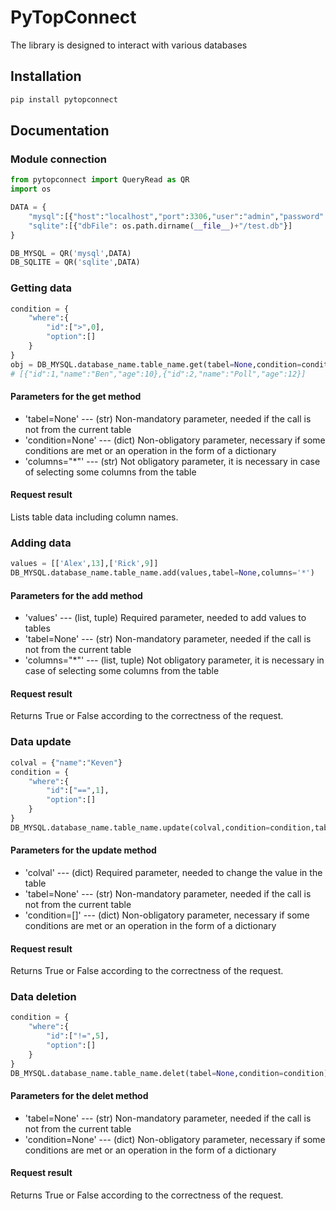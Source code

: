 # PyTopConnect
The library is designed to interact with various databases
## Installation
```bash
pip install pytopconnect
```

## Documentation
### Module connection
```py
from pytopconnect import QueryRead as QR
import os

DATA = {
    "mysql":[{"host":"localhost","port":3306,"user":"admin","password":"root","database":""}],
    "sqlite":[{"dbFile": os.path.dirname(__file__)+"/test.db"}]
}

DB_MYSQL = QR('mysql',DATA)
DB_SQLITE = QR('sqlite',DATA)
```
### Getting data
```py
condition = {
    "where":{
        "id":[">",0],
        "option":[]
    }
}
obj = DB_MYSQL.database_name.table_name.get(tabel=None,condition=condition,columns="*")
# [{"id":1,"name":"Ben","age":10},{"id":2,"name":"Poll","age":12}]
```
#### Parameters for the get method
- 'tabel=None' --- (str) Non-mandatory parameter, needed if the call is not from the current table
- 'condition=None' --- (dict) Non-obligatory parameter, necessary if some conditions are met or an operation in the form of a dictionary
- 'columns="*"' --- (str) Not obligatory parameter, it is necessary in case of selecting some columns from the table
#### Request result
Lists table data including column names.
### Adding data
```py
values = [['Alex',13],['Rick',9]]
DB_MYSQL.database_name.table_name.add(values,tabel=None,columns='*')
```
#### Parameters for the add method
- 'values' --- (list, tuple) Required parameter, needed to add values to tables
- 'tabel=None' --- (str) Non-mandatory parameter, needed if the call is not from the current table
- 'columns="*"' --- (list, tuple) Not obligatory parameter, it is necessary in case of selecting some columns from the table
#### Request result
Returns True or False according to the correctness of the request.

### Data update
```py
colval = {"name":"Keven"}
condition = {
    "where":{
        "id":["==",1],
        "option":[]
    }
}
DB_MYSQL.database_name.table_name.update(colval,condition=condition,tabel=None)
```
#### Parameters for the update method
- 'colval' --- (dict) Required parameter, needed to change the value in the table
- 'tabel=None' --- (str) Non-mandatory parameter, needed if the call is not from the current table
- 'condition=[]' --- (dict) Non-obligatory parameter, necessary if some conditions are met or an operation in the form of a dictionary

#### Request result
Returns True or False according to the correctness of the request.

### Data deletion
```py
condition = {
    "where":{
        "id":["!=",5],
        "option":[]
    }
}
DB_MYSQL.database_name.table_name.delet(tabel=None,condition=condition)
```
#### Parameters for the delet method
- 'tabel=None' --- (str) Non-mandatory parameter, needed if the call is not from the current table
- 'condition=None' --- (dict) Non-obligatory parameter, necessary if some conditions are met or an operation in the form of a dictionary

#### Request result
Returns True or False according to the correctness of the request.